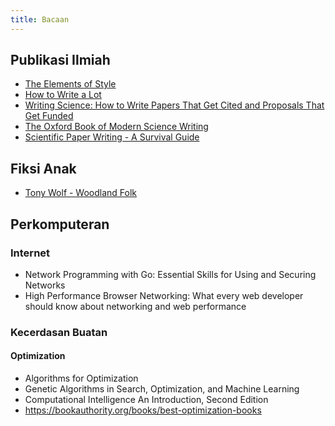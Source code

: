 ```yaml
---
title: Bacaan
---
```


## Publikasi Ilmiah
- [The Elements of Style](https://www.goodreads.com/book/show/33514.The_Elements_of_Style)
- [How to Write a Lot]()
- [Writing Science: How to Write Papers That Get Cited and Proposals That Get Funded]()
- [The Oxford Book of Modern Science Writing]()
- [Scientific Paper Writing - A Survival Guide]()

## Fiksi Anak
- [Tony Wolf - Woodland Folk](https://www.facebook.com/Tony-Wolf-Woodland-Folk-198720373509252/)

## Perkomputeran
### Internet
- Network Programming with Go: Essential Skills for Using and Securing Networks
- High Performance Browser Networking: What every web developer should know about networking and web performance

### Kecerdasan Buatan
#### Optimization
- Algorithms for Optimization
- Genetic Algorithms in Search, Optimization, and Machine Learning
- Computational Intelligence An Introduction, Second Edition
- https://bookauthority.org/books/best-optimization-books
